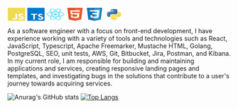 <div style="display: inline_block"><br>
  <img align="center" alt="Matt-Js" height="30" width="40" src="https://raw.githubusercontent.com/devicons/devicon/master/icons/javascript/javascript-plain.svg">
  <img align="center" alt="Matt-Ts" height="30" width="40" src="https://raw.githubusercontent.com/devicons/devicon/master/icons/typescript/typescript-plain.svg">
  <img align="center" alt="Matt-React" height="30" width="40" src="https://raw.githubusercontent.com/devicons/devicon/master/icons/react/react-original.svg">
  <img align="center" alt="Matt-HTML" height="30" width="40" src="https://raw.githubusercontent.com/devicons/devicon/master/icons/html5/html5-original.svg">
  <img align="center" alt="Matt-CSS" height="30" width="40" src="https://raw.githubusercontent.com/devicons/devicon/master/icons/css3/css3-original.svg">
  <img align="center" alt="Matt-Python" height="30" width="40" src="https://raw.githubusercontent.com/devicons/devicon/master/icons/python/python-original.svg">
</div>

As a software engineer with a focus on front-end development, I have experience working with a variety of tools and technologies such as React, JavaScript, Typescript, Apache Freemarker, Mustache HTML, Golang, PostgreSQL, SEO, unit tests, AWS, Git, Bitbucket, Jira, Postman, and Kibana. In my current role, I am responsible for building and maintaining applications and services, creating responsive landing pages and templates, and investigating bugs in the solutions that contribute to a user's journey towards acquiring services.

![Anurag's GitHub stats](https://github-readme-stats.vercel.app/api?username=MatheusFerreiraZx&show_icons=true&theme=dracula)
[![Top Langs](https://github-readme-stats.vercel.app/api/top-langs/?username=MatheusFerreiraZx&layout=compact&theme=dracula)](https://github.com/anuraghazra/github-readme-stats)


